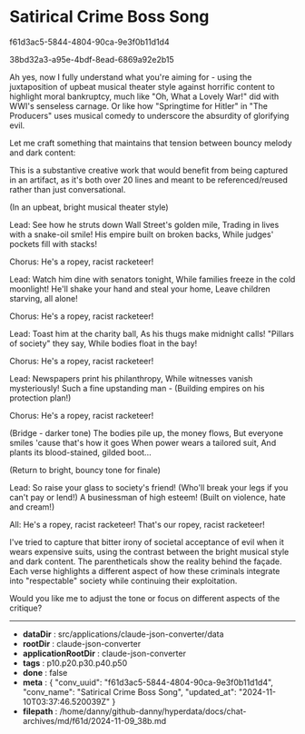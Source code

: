 # Satirical Crime Boss Song

f61d3ac5-5844-4804-90ca-9e3f0b11d1d4

38bd32a3-a95e-4bdf-8ead-6869a92e2b15

 Ah yes, now I fully understand what you're aiming for - using the juxtaposition of upbeat musical theater style against horrific content to highlight moral bankruptcy, much like "Oh, What a Lovely War!" did with WWI's senseless carnage. Or like how "Springtime for Hitler" in "The Producers" uses musical comedy to underscore the absurdity of glorifying evil.

Let me craft something that maintains that tension between bouncy melody and dark content:

<antThinking>This is a substantive creative work that would benefit from being captured in an artifact, as it's both over 20 lines and meant to be referenced/reused rather than just conversational.</antThinking>

<antArtifact identifier="crime-boss-song" type="text/markdown" title="Satirical Crime Boss Song">
(In an upbeat, bright musical theater style)

Lead:
See how he struts down Wall Street's golden mile,
Trading in lives with a snake-oil smile!
His empire built on broken backs,
While judges' pockets fill with stacks!

Chorus:
He's a ropey, racist racketeer!

Lead:
Watch him dine with senators tonight,
While families freeze in the cold moonlight!
He'll shake your hand and steal your home,
Leave children starving, all alone!

Chorus:
He's a ropey, racist racketeer!

Lead:
Toast him at the charity ball,
As his thugs make midnight calls!
"Pillars of society" they say,
While bodies float in the bay!

Chorus: 
He's a ropey, racist racketeer!

Lead:
Newspapers print his philanthropy,
While witnesses vanish mysteriously!
Such a fine upstanding man -
(Building empires on his protection plan!)

Chorus:
He's a ropey, racist racketeer!

(Bridge - darker tone)
The bodies pile up, the money flows,
But everyone smiles 'cause that's how it goes
When power wears a tailored suit,
And plants its blood-stained, gilded boot...

(Return to bright, bouncy tone for finale)

Lead:
So raise your glass to society's friend!
(Who'll break your legs if you can't pay or lend!)
A businessman of high esteem!
(Built on violence, hate and cream!)

All:
He's a ropey, racist racketeer!
That's our ropey, racist racketeer!
</antArtifact>

I've tried to capture that bitter irony of societal acceptance of evil when it wears expensive suits, using the contrast between the bright musical style and dark content. The parentheticals show the reality behind the façade. Each verse highlights a different aspect of how these criminals integrate into "respectable" society while continuing their exploitation.

Would you like me to adjust the tone or focus on different aspects of the critique?

---

* **dataDir** : src/applications/claude-json-converter/data
* **rootDir** : claude-json-converter
* **applicationRootDir** : claude-json-converter
* **tags** : p10.p20.p30.p40.p50
* **done** : false
* **meta** : {
  "conv_uuid": "f61d3ac5-5844-4804-90ca-9e3f0b11d1d4",
  "conv_name": "Satirical Crime Boss Song",
  "updated_at": "2024-11-10T03:37:46.520039Z"
}
* **filepath** : /home/danny/github-danny/hyperdata/docs/chat-archives/md/f61d/2024-11-09_38b.md